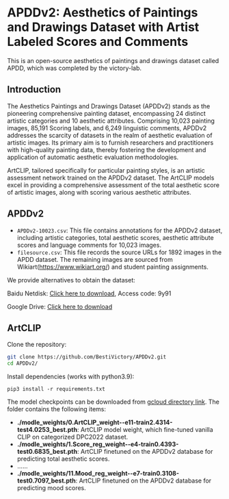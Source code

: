 # APDDv2: Aesthetics of Paintings and Drawings Dataset with Artist Labeled Scores and Comments

This is an open-source aesthetics of paintings and drawings dataset called APDD, which was completed by the victory-lab.

## Introduction

The Aesthetics Paintings and Drawings Dataset (APDDv2) stands as the pioneering comprehensive painting dataset, encompassing 24 distinct artistic categories and 10 aesthetic attributes. Comprising 10,023 painting images, 85,191 Scoring labels, and 6,249 linguistic comments, APDDv2 addresses the scarcity of datasets in the realm of aesthetic evaluation of artistic images. Its primary aim is to furnish researchers and practitioners with high-quality painting data, thereby fostering the development and application of automatic aesthetic evaluation methodologies.

ArtCLIP, tailored specifically for particular painting styles, is an artistic assessment network trained on the APDDv2 dataset. The ArtCLIP models excel in providing a comprehensive assessment of the total aesthetic score of artistic images, along with scoring various aesthetic attributes.

## APDDv2

- `APDDv2-10023.csv`: This file contains annotations for the APDDv2 dataset, including artistic categories, total aesthetic scores, aesthetic attribute scores and language comments for 10,023 images.
- `filesource.csv`: This file records the source URLs for 1892 images in the APDD dataset. The remaining images are sourced from Wikiart(https://www.wikiart.org/) and student painting assignments.

We provide alternatives to obtain the dataset:

Baidu Netdisk: [Click here to download](https://drive.google.com/file/d/1ap5dhuEgpPC5PrJozAu2V), Access code: 9y91

Google Drive: [Click here to download](https://drive.google.com/file/d/1ap5dhuEgpPC5PrJozAu2VFmUNIRZrar2/view?usp=drive_link)

## ArtCLIP

Clone the repository:

```sh
git clone https://github.com/BestiVictory/APDDv2.git
cd APDDv2/
```

Install dependencies (works with python3.9):

```
pip3 install -r requirements.txt
```

The model checkpoints can be downloaded from 
[gcloud directory link](https://drive.google.com/drive/folders/1AOVKmSqZCW09J_Ypr7KzSYfRxQre-w_m?usp=drive_link).
The folder contains the following items:

-   **./modle_weights/0.ArtCLIP_weight--e11-train2.4314-test4.0253_best.pth**: ArtCLIP model weight, which fine-tuned vanilla CLIP on categorized DPC2022 dataset.
-   **./modle_weights/1.Score_reg_weight--e4-train0.4393-test0.6835_best.pth**: ArtCLIP finetuned on the APDDv2 database for predicting total aesthetic scores.
-    ......
-   **./modle_weights/11.Mood_reg_weight--e7-train0.3108-test0.7097_best.pth**: ArtCLIP finetuned on the APDDv2 database for predicting mood scores.


